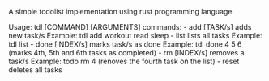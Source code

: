 A simple todolist implementation using rust programming language.

Usage: tdl [COMMAND] [ARGUMENTS]
commands:
    - add [TASK/s]
        adds new task/s
        Example: tdl add workout read sleep
    - list
        lists all tasks
        Example: tdl list
    - done [INDEX/s]
        marks task/s as done
        Example: tdl done 4 5 6  (marks 4th, 5th and 6th tasks as completed)
    - rm [INDEX/s]
        removes a task/s
        Example: todo rm 4 (renoves the fourth task on the list)
    - reset
        deletes all tasks